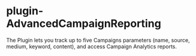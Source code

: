 plugin-AdvancedCampaignReporting
================================

The Plugin lets you track up to five Campaigns parameters (name, source, medium, keyword, content), and access Campaign Analytics reports.

